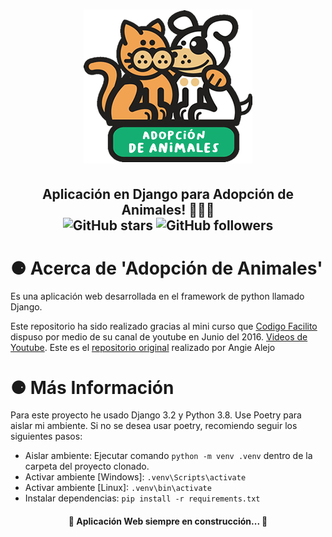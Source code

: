 <h1 align="center" >
    <img src="static/img/adopcion-de-animales.png">
</h1>
<h2 align="center" >
    Aplicación en Django para Adopción de Animales! 🐍🐶🐺 <br>
    <img alt="GitHub stars" src="https://img.shields.io/github/stars/Alfareiza/adopcion-de-animales?style=social">
    <img alt="GitHub followers" src="https://img.shields.io/github/followers/Alfareiza?label=Follow%20me%20%3A%29&style=social">
</h2>

<h1>⚈ Acerca de 'Adopción de Animales'</h1>
Es una aplicación web desarrollada en el framework de python llamado Django. 

Este repositorio ha sido realizado gracias al mini curso que [Codigo Facilito](http://codigofacilito.com/) dispuso por medio de su canal de youtube en Junio del 2016. [Videos de Youtube](https://www.youtube.com/playlist?list=PLsRdPvQ2xMkH8c2BOnQ_O1KZ9lyyL_eGB). Este es el [repositorio original](https://github.com/angiealejo/curso_django_codigofacilito) realizado por Angie Alejo

<h1>⚈ Más Información</h1>
Para este proyecto he usado Django 3.2 y Python 3.8. 
Use Poetry para aislar mi ambiente.
Si no se desea usar poetry, recomiendo seguir los siguientes pasos:

* Aislar ambiente: Ejecutar comando `python -m venv .venv` dentro de la carpeta del proyecto clonado.
* Activar ambiente [Windows]: `.venv\Scripts\activate` 
* Activar ambiente [Linux]: `.venv\bin\activate`
* Instalar dependencias: `pip install -r requirements.txt`

<h4 align="center"> 
	🚧  Aplicación Web siempre en construcción...  🚧
</h4>
